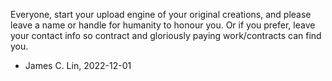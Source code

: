 Everyone, start your upload engine of your original creations, and please leave a name or handle for humanity to honour you.
Or if you prefer, leave your contact info so contract and gloriously paying work/contracts can find you.

- James C. Lin, 2022-12-01

